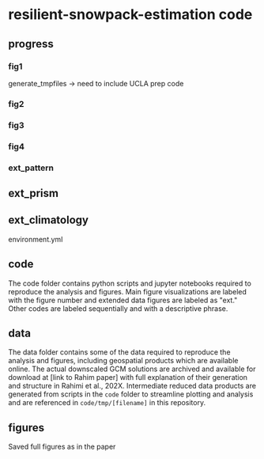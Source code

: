 # resilient-snowpack-estimation code

## progress
### fig1
generate_tmpfiles
-> need to include UCLA prep code
### fig2 
### fig3 
### fig4
### ext_pattern
## ext_prism 
## ext_climatology
environment.yml

## code
The code folder contains python scripts and jupyter notebooks required to reproduce the analysis and figures. Main figure visualizations are labeled with the figure number and extended data figures are labeled as "ext." Other codes are labeled sequentially and with a descriptive phrase.

## data
The data folder contains some of the data required to reproduce the analysis and figures, including geospatial products which are available online. The actual downscaled GCM solutions are archived and available for download at [link to Rahim paper] with full explanation of their generation and structure in Rahimi et al., 202X. Intermediate reduced data products are generated from scripts in the `code` folder to streamline plotting and analysis and are referenced in `code/tmp/[filename]` in this repository. 


## figures
Saved full figures as in the paper
